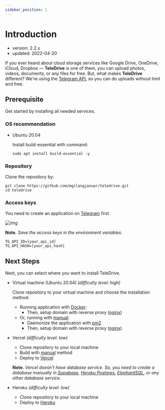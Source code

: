 ```yaml
---
sidebar_position: 1
---
```


# Introduction

 - version: 2.2.x
 - updated: 2022-04-20

If you ever heard about cloud storage services like Google Drive, OneDrive, iCloud, Dropbox &mdash; **TeleDrive** is one of them, you can upload photos, videos, documents, or any files for free. But, what makes **TeleDrive** different? We're using the <a href="https://core.telegram.org/api#telegram-api" target="_blank">Telegram API</a>, so you can do uploads without limit and free.

## Prerequisite

Get started by installing all needed services.

### OS recommendation

- Ubuntu 20.04

  Install build-essential with command:

  ```shell
  sudo apt install build-essential -y
  ```

### Repository

Clone the repository by:

```shell
git clone https://github.com/mgilangjanuar/teledrive.git
cd teledrive
```

### Access keys

You need to create an application on [Telegram](https://my.telegram.org/) first.

![img](https://res.cloudinary.com/mgilangjanuar/image/upload/v1648508069/teledrive/Screen_Shot_2022-03-29_at_05.52.20_rf4dxt.png)

**Note.** *Save the access keys in the environment variables.*

```
TG_API_ID=[your_api_id]
TG_API_HASH=[your_api_hash]
```

## Next Steps

Next, you can select where you want to install TeleDrive.

- Virtual machine (Ubuntu 20.04) *(difficulty level: high)*

  Clone repository to your virtual machine and choose the installation method:

  - Running application with [Docker](/docs/installation/docker):
    - Then, setup domain with reverse proxy ([nginx](/docs/deoployment/nginx))
  - Or, running with [manual](/docs/installation/manual):
    - Daemonize the application with [pm2](/docs/deoployment/pm2)
    - Then, setup domain with reverse proxy ([nginx](/docs/deoployment/nginx))


- Vercel *(difficulty level: low)*

  - Clone repository to your local machine
  - Build with [manual](/docs/installation/manual) method
  - Deploy to [Vercel](/docs/deployment/vercel)

  **Note.** *Vercel doesn't have database service. So, you need to create a database manually in [Supabase](https://supabase.com/), [Heroku Postgres](https://elements.heroku.com/addons/heroku-postgresql), [ElephantSQL](https://www.elephantsql.com/), or any other database service.*

- Heroku *(difficulty level: low)*

  - Clone repository to your local machine
  - Deploy to [Heroku](/docs/deployment/heroku)
